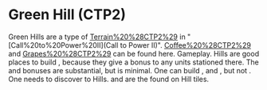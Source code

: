 # Green Hill (CTP2)

Green Hills are a type of [Terrain%20%28CTP2%29](terrain) in "[Call%20to%20Power%20II](Call to Power II)". [Coffee%20%28CTP2%29](Coffee) and [Grapes%20%28CTP2%29](Grapes) can be found here.
Gameplay.
Hills are good places to build , because they give a bonus to any units stationed there. The and bonuses are substantial, but is minimal. One can build , and , but not .
One needs to discover to Hills.
 and are the found on Hill tiles.